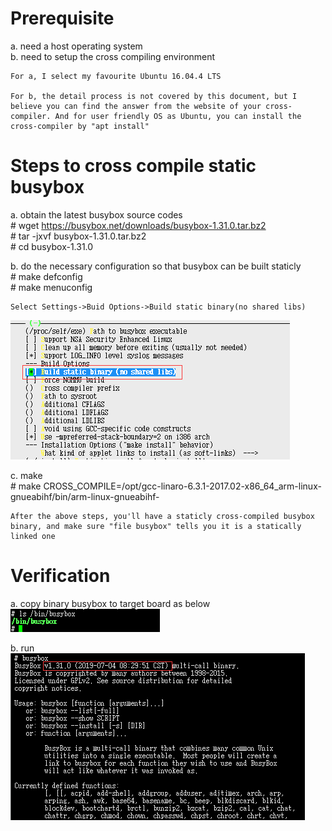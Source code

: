 # Prerequisite

a. need a host operating system  
b. need to setup the cross compiling environment  

	For a, I select my favourite Ubuntu 16.04.4 LTS
	
	For b, the detail process is not covered by this document, but I believe you can find the answer from the website of your cross-compiler. And for user friendly OS as Ubuntu, you can install the cross-compiler by "apt install"
	
# Steps to cross compile static busybox
a. obtain the latest busybox source codes  
\# wget https://busybox.net/downloads/busybox-1.31.0.tar.bz2  
\# tar -jxvf busybox-1.31.0.tar.bz2  
\# cd busybox-1.31.0

b. do the necessary configuration so that busybox can be built staticly  
\# make defconfig  
\# make menuconfig

	Select Settings->Buid Options->Build static binary(no shared libs)

![avatar](pics/enable_static_build.bmp)

c. make  
\# make CROSS_COMPILE=/opt/gcc-linaro-6.3.1-2017.02-x86_64_arm-linux-gnueabihf/bin/arm-linux-gnueabihf-

	After the above steps, you'll have a staticly cross-compiled busybox binary, and make sure "file busybox" tells you it is a statically linked one

# Verification
a. copy binary busybox to target board as below  
![avatar](pics/busybox_location.bmp)

b. run  
![avatar](pics/run_busybox.bmp)
